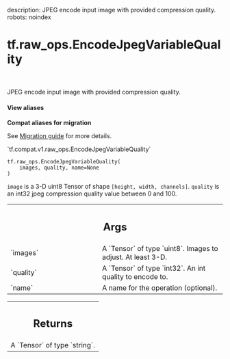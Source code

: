 description: JPEG encode input image with provided compression quality.
robots: noindex

# tf.raw_ops.EncodeJpegVariableQuality

<!-- Insert buttons and diff -->

<table class="tfo-notebook-buttons tfo-api nocontent" align="left">

</table>



JPEG encode input image with provided compression quality.

<section class="expandable">
  <h4 class="showalways">View aliases</h4>
  <p>
<b>Compat aliases for migration</b>
<p>See
<a href="https://www.tensorflow.org/guide/migrate">Migration guide</a> for
more details.</p>
<p>`tf.compat.v1.raw_ops.EncodeJpegVariableQuality`</p>
</p>
</section>

<pre class="devsite-click-to-copy prettyprint lang-py tfo-signature-link">
<code>tf.raw_ops.EncodeJpegVariableQuality(
    images, quality, name=None
)
</code></pre>



<!-- Placeholder for "Used in" -->

`image` is a 3-D uint8 Tensor of shape `[height, width, channels]`.
`quality` is an int32 jpeg compression quality value between 0 and 100.

<!-- Tabular view -->
 <table class="responsive fixed orange">
<colgroup><col width="214px"><col></colgroup>
<tr><th colspan="2"><h2 class="add-link">Args</h2></th></tr>

<tr>
<td>
`images`
</td>
<td>
A `Tensor` of type `uint8`. Images to adjust.  At least 3-D.
</td>
</tr><tr>
<td>
`quality`
</td>
<td>
A `Tensor` of type `int32`. An int quality to encode to.
</td>
</tr><tr>
<td>
`name`
</td>
<td>
A name for the operation (optional).
</td>
</tr>
</table>



<!-- Tabular view -->
 <table class="responsive fixed orange">
<colgroup><col width="214px"><col></colgroup>
<tr><th colspan="2"><h2 class="add-link">Returns</h2></th></tr>
<tr class="alt">
<td colspan="2">
A `Tensor` of type `string`.
</td>
</tr>

</table>

